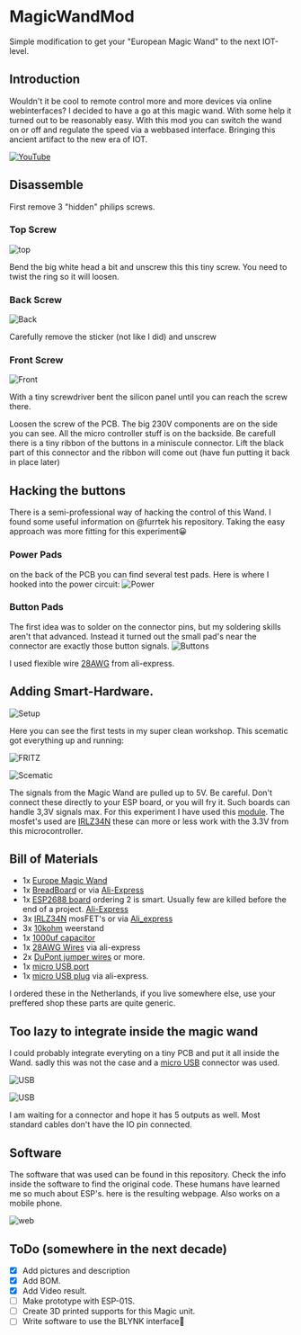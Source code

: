 # MagicWandMod
Simple modification to get your "European Magic Wand" to the next IOT-level.

## Introduction
Wouldn't it be cool to remote control more and more devices via online webinterfaces?
I decided to have a go at this magic wand. With some help it turned out to be reasonably easy.
With this mod you can switch the wand on or off and regulate the speed via a webbased interface.
Bringing this ancient artifact to the new era of IOT.

[![YouTube](img/youtubes.png)](https://youtube.com/shorts/ITJQj9_xgJU "Short Demo")

## Disassemble
First remove 3 "hidden" philips screws.
### Top Screw
![top](img/open-1s.jpg)

Bend the big white head a bit and unscrew this this tiny screw. You need to twist the ring so it will loosen.

### Back Screw
![Back](img/open-2s.jpg)

Carefully remove the sticker (not like I did) and unscrew

### Front Screw
![Front](img/open-3s.jpg)

With a tiny screwdriver bent the silicon panel until you can reach the screw there.

Loosen the screw of the PCB. The big 230V components are on the side you can see.
All the micro controller stuff is on the backside. Be carefull there is a tiny ribbon of the buttons in a miniscule connector.
Lift the black part of this connector and the ribbon will come out (have fun putting it back in place later)

## Hacking the buttons
There is a semi-professional way of hacking the control of this Wand. I found some useful information on @furrtek his repository.
Taking the easy approach was more fitting for this experiment:grinning:

### Power Pads
on the back of the PCB you can find several test pads. Here is where I hooked into the power circuit:
![Power](img/power.png)

### Button Pads
The first idea was to solder on the connector pins, but my soldering skills aren't that advanced. Instead it turned out the small pad's
near the connector are exactly those button signals. 
![Buttons](img/control.png)

I used flexible wire [28AWG](https://www.aliexpress.com/item/1005001609786868.html) from ali-express.

## Adding Smart-Hardware.
![Setup](img/setups.jpg)

Here you can see the first tests in my super clean workshop.
This scematic got everything up and running:

![FRITZ](img/Fritz.png)

![Scematic](img/Hitachi_schem.png)

The signals from the Magic Wand are pulled up to 5V. Be careful. Don't connect these directly to your ESP board, or you will fry it.
Such boards can handle 3,3V signals max. For this experiment I have used this [module](https://www.wemos.cc/en/latest/d1/d1_mini_lite.html).
The mosfet's used are [IRLZ34N](https://www.tinytronics.nl/shop/en/components/mosfets-fets/irlz34n-power-mosfet-55v-30a) these can more or less work with the 3.3V from this microcontroller.

## Bill of Materials
* 1x [Europe Magic Wand](https://www.bol.com/nl/nl/p/europe-magic-wand-clitoris-vibrator-massager-31-cm-stimulatiekop-6-cm/9200000012144020/?s2a=)
* 1x [BreadBoard](https://www.tinytronics.nl/shop/en/tools-and-mounting/prototyping-supplies/breadboards/breadboard-400-points) or via [Ali-Express](https://www.aliexpress.com/item/32711841420.html)
* 1x [ESP2688 board](https://www.tinytronics.nl/shop/en/development-boards/microcontroller-boards/with-wi-fi/wemos-d1-mini-v4-esp8266-ch340) ordering 2 is smart. Usually few are killed before the end of a project. [Ali-Express](https://www.aliexpress.com/item/32651747570.html)
* 3x [IRLZ34N](https://www.tinytronics.nl/shop/en/components/mosfets-fets/irlz34n-power-mosfet-55v-30a) mosFET's or via [Ali_express](https://www.aliexpress.com/item/1005004428599672.html)
* 3x [10kohm](https://www.tinytronics.nl/shop/en/components/resistors/resistors/10k%CF%89-resistor-(standard-pull-up-or-pull-down-resistor)) weerstand
* 1x [1000uf capacitor](https://www.tinytronics.nl/shop/en/components/capacitors/1000uf-16v-elektrolytic-capacitor)
* 1x [28AWG Wires](https://www.aliexpress.com/item/1005001609786868.html) via ali-express
* 2x [DuPont jumper wires](https://www.tinytronics.nl/shop/en/cables-and-connectors/cables-and-adapters/prototyping-wires/dupont-compatible-and-jumper/dupont-jumper-wire-male-male-10cm-10-wires) or more.
* 1x [micro USB port](https://www.tinytronics.nl/shop/en/cables-and-connectors/connectors/usb/micro-usb-2.0-female-to-dip-adapter)
* 1x [micro USB plug](https://www.aliexpress.com/item/1005002362150113.html) via ali-express.

I ordered these in the Netherlands, if you live somewhere else, use your preffered shop these parts are quite generic.

## Too lazy to integrate inside the magic wand
I could probably integrate everyting on a tiny PCB and put it all inside the Wand. 
sadly this was not the case and a [micro USB](https://www.tinytronics.nl/shop/en/cables-and-connectors/connectors/usb/micro-usb-2.0-female-to-dip-adapter) connector was used. 

![USB](img/usb2.jpg)

![USB](img/usb.jpg)

I am waiting for a connector and hope it has 5 outputs as well. Most standard cables don't have the IO pin connected. 

## Software
The software that was used can be found in this repository. Check the info inside the software to find the original code.
These humans have learned me so much about ESP's. 
here is the resulting webpage. Also works on a mobile phone.

![web](img/web.png)


## ToDo (somewhere in the next decade)

- [x] Add pictures and description
- [x] Add BOM.
- [x] Add Video result.
- [ ] Make prototype with ESP-01S.
- [ ] Create 3D printed supports for this Magic unit.
- [ ] Write software to use the BLYNK interface:tada:
